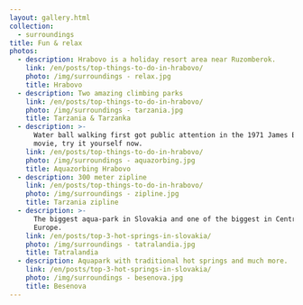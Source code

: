 ```yaml
---
layout: gallery.html
collection:
  - surroundings
title: Fun & relax
photos:
  - description: Hrabovo is a holiday resort area near Ruzomberok.
    link: /en/posts/top-things-to-do-in-hrabovo/
    photo: /img/surroundings - relax.jpg
    title: Hrabovo
  - description: Two amazing climbing parks
    link: /en/posts/top-things-to-do-in-hrabovo/
    photo: /img/surroundings - tarzania.jpg
    title: Tarzania & Tarzanka
  - description: >-
      Water ball walking first got public attention in the 1971 James Bond
      movie, try it yourself now.
    link: /en/posts/top-things-to-do-in-hrabovo/
    photo: /img/surroundings - aquazorbing.jpg
    title: Aquazorbing Hrabovo
  - description: 300 meter zipline
    link: /en/posts/top-things-to-do-in-hrabovo/
    photo: /img/surroundings - zipline.jpg
    title: Tarzania zipline
  - description: >-
      The biggest aqua-park in Slovakia and one of the biggest in Central
      Europe.
    link: /en/posts/top-3-hot-springs-in-slovakia/
    photo: /img/surroundings - tatralandia.jpg
    title: Tatralandia
  - description: Aquapark with traditional hot springs and much more.
    link: /en/posts/top-3-hot-springs-in-slovakia/
    photo: /img/surroundings - besenova.jpg
    title: Besenova
---
```


